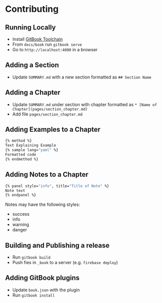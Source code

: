 # Contributing

## Running Locally

- Install [GitBook Toolchain](https://toolchain.gitbook.com/setup.html)
- From `docs/book` run `gitbook serve`
- Go to `http://localhost:4000` in a browser

## Adding a Section

- Update `SUMMARY.md` with a new section formatted as `## Section Name`

## Adding a Chapter

- Update `SUMMARY.md` under section with chapter formatted as `* [Name of Chapter](pages/section_chapter.md)`
- Add file `pages/section_chapter.md`

## Adding Examples to a Chapter

```bash
{% method %}
Text Explaining Example
{% sample lang="yaml" %}
Formatted code
{% endmethod %}
```

## Adding Notes to a Chapter

```bash
{% panel style="info", title="Title of Note" %}
Note text
{% endpanel %}
```

Notes may have the following styles:

- success
- info
- warning
- danger

## Building and Publishing a release

- Run `gitbook build`
- Push fies in `_book` to a server (e.g. `firebase deploy`)

## Adding GitBook plugins

- Update `book.json` with the plugin
- Run `gitbook install`
